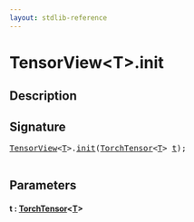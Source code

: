 ```yaml
---
layout: stdlib-reference
---
```


# TensorView\<T\>\.init

## Description





## Signature 

<pre>
<a href="../index.html" class="code_type">TensorView</a>&lt;<a href="../index.html#typeparam-T" class="code_type">T</a>&gt;.<a href=".html">init</a>(<a href="../../torchtensor-05/index.html" class="code_type">TorchTensor</a>&lt;<a href="../index.html#typeparam-T" class="code_type">T</a>&gt; <a href=".html#decl-t" class="code_param">t</a>);

</pre>

## Parameters

####  <a id="decl-t"></a>t  : [TorchTensor](../../torchtensor-05/index.html)\<[T](../../torchtensor-05/index.html#typeparam-T)\>

